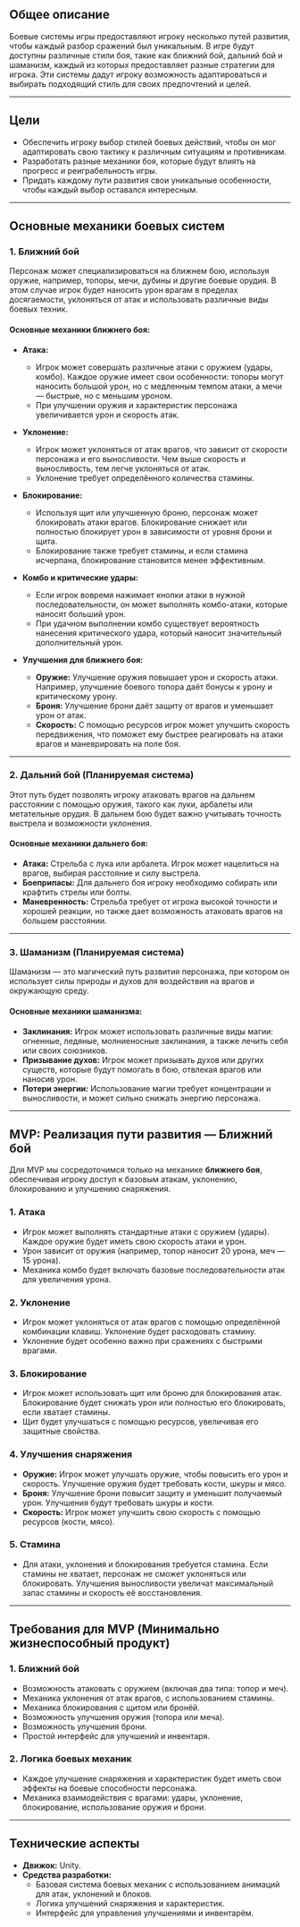 ## **Общее описание**

Боевые системы игры предоставляют игроку несколько путей развития, чтобы каждый разбор сражений был уникальным. В игре будут доступны различные стили боя, такие как ближний бой, дальний бой и шаманизм, каждый из которых предоставляет разные стратегии для игрока. Эти системы дадут игроку возможность адаптироваться и выбирать подходящий стиль для своих предпочтений и целей.

---

## **Цели**

- Обеспечить игроку выбор стилей боевых действий, чтобы он мог адаптировать свою тактику к различным ситуациям и противникам.
- Разработать разные механики боя, которые будут влиять на прогресс и реиграбельность игры.
- Придать каждому пути развития свои уникальные особенности, чтобы каждый выбор оставался интересным.

---

## **Основные механики боевых систем**

### **1. Ближний бой**

Персонаж может специализироваться на ближнем бою, используя оружие, например, топоры, мечи, дубины и другие боевые орудия. В этом случае игрок будет наносить урон врагам в пределах досягаемости, уклоняться от атак и использовать различные виды боевых техник.

#### **Основные механики ближнего боя:**

- **Атака:**
    
    - Игрок может совершать различные атаки с оружием (удары, комбо). Каждое оружие имеет свои особенности: топоры могут наносить большой урон, но с медленным темпом атаки, а мечи — быстрые, но с меньшим уроном.
    - При улучшении оружия и характеристик персонажа увеличивается урон и скорость атак.
- **Уклонение:**
    
    - Игрок может уклоняться от атак врагов, что зависит от скорости персонажа и его выносливости. Чем выше скорость и выносливость, тем легче уклоняться от атак.
    - Уклонение требует определённого количества стамины.
- **Блокирование:**
    
    - Используя щит или улучшенную броню, персонаж может блокировать атаки врагов. Блокирование снижает или полностью блокирует урон в зависимости от уровня брони и щита.
    - Блокирование также требует стамины, и если стамина исчерпана, блокирование становится менее эффективным.
- **Комбо и критические удары:**
    
    - Если игрок вовремя нажимает кнопки атаки в нужной последовательности, он может выполнять комбо-атаки, которые наносят больший урон.
    - При удачном выполнении комбо существует вероятность нанесения критического удара, который наносит значительный дополнительный урон.
- **Улучшения для ближнего боя:**
    
    - **Оружие:** Улучшение оружия повышает урон и скорость атаки. Например, улучшение боевого топора даёт бонусы к урону и критическому урону.
    - **Броня:** Улучшение брони даёт защиту от врагов и уменьшает урон от атак.
    - **Скорость:** С помощью ресурсов игрок может улучшить скорость передвижения, что поможет ему быстрее реагировать на атаки врагов и маневрировать на поле боя.

---

### **2. Дальний бой** (Планируемая система)

Этот путь будет позволять игроку атаковать врагов на дальнем расстоянии с помощью оружия, такого как луки, арбалеты или метательные орудия. В дальнем бою будет важно учитывать точность выстрела и возможности уклонения.

#### **Основные механики дальнего боя:**

- **Атака:** Стрельба с лука или арбалета. Игрок может нацелиться на врагов, выбирая расстояние и силу выстрела.
- **Боеприпасы:** Для дальнего боя игроку необходимо собирать или крафтить стрелы или болты.
- **Маневренность:** Стрельба требует от игрока высокой точности и хорошей реакции, но также дает возможность атаковать врагов на большем расстоянии.

---

### **3. Шаманизм** (Планируемая система)

Шаманизм — это магический путь развития персонажа, при котором он использует силы природы и духов для воздействия на врагов и окружающую среду.

#### **Основные механики шаманизма:**

- **Заклинания:** Игрок может использовать различные виды магии: огненные, ледяные, молниеносные заклинания, а также лечить себя или своих союзников.
- **Призывание духов:** Игрок может призывать духов или других существ, которые будут помогать в бою, отвлекая врагов или наносив урон.
- **Потери энергии:** Использование магии требует концентрации и выносливости, и может сильно снижать энергию персонажа.

---

## **MVP: Реализация пути развития — Ближний бой**

Для MVP мы сосредоточимся только на механике **ближнего боя**, обеспечивая игроку доступ к базовым атакам, уклонению, блокированию и улучшению снаряжения.

### **1. Атака**

- Игрок может выполнять стандартные атаки с оружием (удары). Каждое оружие будет иметь свою скорость атаки и урон.
- Урон зависит от оружия (например, топор наносит 20 урона, меч — 15 урона).
- Механика комбо будет включать базовые последовательности атак для увеличения урона.

### **2. Уклонение**

- Игрок может уклоняться от атак врагов с помощью определённой комбинации клавиш. Уклонение будет расходовать стамину.
- Уклонение будет особенно важно при сражениях с быстрыми врагами.

### **3. Блокирование**

- Игрок может использовать щит или броню для блокирования атак. Блокирование будет снижать урон или полностью его блокировать, если хватает стамины.
- Щит будет улучшаться с помощью ресурсов, увеличивая его защитные свойства.

### **4. Улучшения снаряжения**

- **Оружие:** Игрок может улучшать оружие, чтобы повысить его урон и скорость. Улучшение оружия будет требовать кости, шкуры и мясо.
- **Броня:** Улучшение брони повысит защиту и уменьшит получаемый урон. Улучшения будут требовать шкуры и кости.
- **Скорость:** Игрок может улучшить свою скорость с помощью ресурсов (кости, мясо).

### **5. Стамина**

- Для атаки, уклонения и блокирования требуется стамина. Если стамины не хватает, персонаж не сможет уклоняться или блокировать. Улучшения выносливости увеличат максимальный запас стамины и скорость её восстановления.

---

## **Требования для MVP (Минимально жизнеспособный продукт)**

### **1. Ближний бой**

- Возможность атаковать с оружием (включая два типа: топор и меч).
- Механика уклонения от атак врагов, с использованием стамины.
- Механика блокирования с щитом или бронёй.
- Возможность улучшения оружия (топора или меча).
- Возможность улучшения брони.
- Простой интерфейс для улучшений и инвентаря.

### **2. Логика боевых механик**

- Каждое улучшение снаряжения и характеристик будет иметь свои эффекты на боевые способности персонажа.
- Механика взаимодействия с врагами: удары, уклонение, блокирование, использование оружия и брони.

---

## **Технические аспекты**

- **Движок:** Unity.
- **Средства разработки:**
    - Базовая система боевых механик с использованием анимаций для атак, уклонений и блоков.
    - Логика улучшений снаряжения и характеристик.
    - Интерфейс для управления улучшениями и инвентарём.